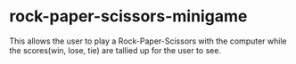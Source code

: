 # rock-paper-scissors-minigame
This allows the user to play a Rock-Paper-Scissors with the computer while the scores(win, lose, tie) are tallied up for the user to see.